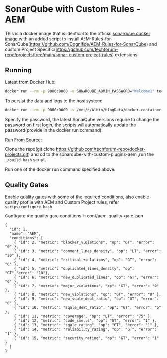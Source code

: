 # SonarQube with Custom Rules - AEM

This is a docker image that is identical to the official [sonarqube docker image](https://github.com/SonarSource/docker-sonarqube/blob/abaf14c38297974eb5de295d42e83066ddb84751/7.7-community/Dockerfile) with an added script to install AEM-Rules-for-SonarQube(https://github.com/Cognifide/AEM-Rules-for-SonarQube) and custom Project Specific(https://github.com/techforum-repo/projects/tree/main/sonar-custom-project-rules) extensions.

## Running

Latest from Docker Hub:

```sh
docker run --rm -p 9000:9000 -e SONARQUBE_ADMIN_PASSWORD="Welcome1" techforum/sonarqube-with-custom-plugins-aem:latest

```

To persist the data and logs to the host system:

```sh
docker run --rm -p 9000:9000 -v /mnt/c/Albin/blogData/docker-container-files/data:/opt/sonarqube/data -v /mnt/c/Albin/blogData/docker-container-files/logs:/opt/sonarqube/logs -e SONARQUBE_ADMIN_PASSWORD="Welcome1" techforum/sonarqube-with-custom-plugins-aem:latest

```

Specify the password, the latest SonarQube versions require to change the password on first login, the scripts will automatically update the password(provide in the docker run command).

Run From Source:

Clone the repo(git clone https://github.com/techforum-repo/docker-projects.git) and cd to the sonarqube-with-custom-plugins-aem ,run the `./build.bash` script.

Run one of the docker run command specified above.

## Quality Gates

Enable quality gates with some of the required conditions, also enable quality profile with AEM and Custom Project rules, refer `scrips/configure.bash`

Configure the quality gate conditions in conf/aem-quality-gate.json

```
{
  "id": 1,
  "name": "AEM",
  "conditions": [
    { "id": 2, "metric": "blocker_violations", "op": "GT", "error": "0" },
    { "id": 3, "metric": "comment_lines_density", "op": "LT", "error": "20" },
    { "id": 4, "metric": "critical_violations", "op": "GT", "error": "0" },
    { "id": 5, "metric": "duplicated_lines_density", "op": "GT","error": "10"},
    { "id": 6, "metric": "new_duplicated_lines", "op": "GT", "error": "0" },
    { "id": 7, "metric": "major_violations", "op": "GT", "error": "0" },
    { "id": 8, "metric": "new_violations", "op": "GT", "error": "0" },
    { "id": 9, "metric": "new_sqale_debt_ratio", "op": "GT", "error": "0" },
    { "id": 10, "metric": "sqale_debt_ratio", "op": "GT", "error": "5" },
    { "id": 11, "metric": "coverage", "op": "LT", "error": "75" },
    { "id": 12, "metric": "code_smells", "op": "GT", "error": "1" },
	{ "id": 13, "metric": "sqale_rating", "op": "GT", "error": "1" },
	{ "id": 14, "metric": "reliability_rating", "op": "GT", "error": "1" },
	{ "id": 15, "metric": "security_rating", "op": "GT", "error": "1" }
  ]
}

```